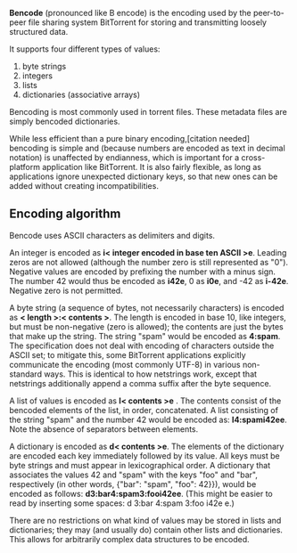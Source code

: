 **Bencode** (pronounced like B encode) is the encoding used by the peer-to-peer file sharing system BitTorrent for storing and transmitting loosely structured data.

It supports four different types of values:

 1. byte strings
 2. integers
 3. lists
 4. dictionaries (associative arrays)

Bencoding is most commonly used in torrent files. These metadata files are simply bencoded dictionaries.

While less efficient than a pure binary encoding,[citation needed] bencoding is simple and (because numbers are encoded as text in decimal notation) is unaffected by endianness, which is important for a cross-platform application like BitTorrent. It is also fairly flexible, as long as applications ignore unexpected dictionary keys, so that new ones can be added without creating incompatibilities.

Encoding algorithm
------------------
Bencode uses ASCII characters as delimiters and digits.

An integer is encoded as **i< integer encoded in base ten ASCII >e**. Leading zeros are not allowed (although the number zero is still represented as "0"). Negative values are encoded by prefixing the number with a minus sign. The number 42 would thus be encoded as **i42e**, 0 as **i0e**, and -42 as **i-42e**. Negative zero is not permitted.

A byte string (a sequence of bytes, not necessarily characters) is encoded as **< length >:< contents >**. The length is encoded in base 10, like integers, but must be non-negative (zero is allowed); the contents are just the bytes that make up the string. The string "spam" would be encoded as **4:spam**. The specification does not deal with encoding of characters outside the ASCII set; to mitigate this, some BitTorrent applications explicitly communicate the encoding (most commonly UTF-8) in various non-standard ways. This is identical to how netstrings work, except that netstrings additionally append a comma suffix after the byte sequence.

A list of values is encoded as **l< contents >e** . The contents consist of the bencoded elements of the list, in order, concatenated. A list consisting of the string "spam" and the number 42 would be encoded as: **l4:spami42ee**. Note the absence of separators between elements.

A dictionary is encoded as **d< contents >e**. The elements of the dictionary are encoded each key immediately followed by its value. All keys must be byte strings and must appear in lexicographical order. A dictionary that associates the values 42 and "spam" with the keys "foo" and "bar", respectively (in other words, {"bar": "spam", "foo": 42}}), would be encoded as follows: **d3:bar4:spam3:fooi42ee**. (This might be easier to read by inserting some spaces: d 3:bar 4:spam 3:foo i42e e.)

There are no restrictions on what kind of values may be stored in lists and dictionaries; they may (and usually do) contain other lists and dictionaries. This allows for arbitrarily complex data structures to be encoded.
